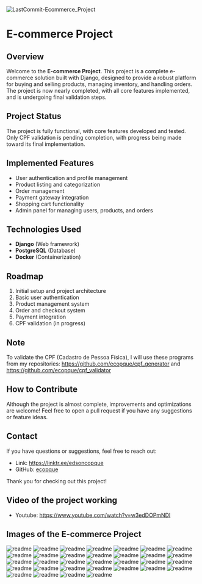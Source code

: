 ![LastCommit-Ecommerce_Project](https://img.shields.io/github/last-commit/ecopque/ecommerce_project?logo=&logoColor=white&label=/ecommerce_project&color=9bf12&&style=flat)&nbsp;
# E-commerce Project

## Overview

Welcome to the **E-commerce Project**. This project is a complete e-commerce solution built with Django, designed to provide a robust platform for buying and selling products, managing inventory, and handling orders. The project is now nearly completed, with all core features implemented, and is undergoing final validation steps.

## Project Status

The project is fully functional, with core features developed and tested. Only CPF validation is pending completion, with progress being made toward its final implementation.

## Implemented Features

- User authentication and profile management
- Product listing and categorization
- Order management
- Payment gateway integration
- Shopping cart functionality
- Admin panel for managing users, products, and orders

## Technologies Used

- **Django** (Web framework)
- **PostgreSQL** (Database)
- **Docker** (Containerization)

## Roadmap

1. Initial setup and project architecture
2. Basic user authentication
3. Product management system
4. Order and checkout system
5. Payment integration
6. CPF validation (in progress)

## Note
To validate the CPF (Cadastro de Pessoa Física), I will use these programs from my repositories: https://github.com/ecopque/cpf_generator and https://github.com/ecopque/cpf_validator

## How to Contribute

Although the project is almost complete, improvements and optimizations are welcome! Feel free to open a pull request if you have any suggestions or feature ideas.

## Contact

If you have questions or suggestions, feel free to reach out:

- Link: https://linktr.ee/edsoncopque
- GitHub: [ecopque](https://github.com/ecopque)

Thank you for checking out this project!

## Video of the project working
- Youtube: https://www.youtube.com/watch?v=w3edDOPmNDI

## Images of the E-commerce Project
![readme](https://github.com/ecopque/ecommerce_project/blob/main/prints_project/Screenshot%20from%202024-11-01%2015-32-18.png)
![readme](https://github.com/ecopque/ecommerce_project/blob/main/prints_project/Screenshot%20from%202024-10-23%2010-41-05.png)
![readme](https://github.com/ecopque/ecommerce_project/blob/main/prints_project/Screenshot%20from%202024-10-02%2017-54-21.png)
![readme](https://github.com/ecopque/ecommerce_project/blob/main/prints_project/Screenshot%20from%202024-10-02%2017-53-25.png)
![readme](https://github.com/ecopque/ecommerce_project/blob/main/prints_project/Screenshot%20from%202024-10-31%2016-05-09.png)
![readme](https://github.com/ecopque/ecommerce_project/blob/main/prints_project/Screenshot%20from%202024-10-30%2015-02-09.png)
![readme](https://github.com/ecopque/ecommerce_project/blob/main/prints_project/Screenshot%20from%202024-10-26%2014-56-44.png)
![readme](https://github.com/ecopque/ecommerce_project/blob/main/prints_project/Screenshot%20from%202024-10-26%2014-56-31.png)
![readme](https://github.com/ecopque/ecommerce_project/blob/main/prints_project/Screenshot%20from%202024-10-24%2017-35-03.png)
![readme](https://github.com/ecopque/ecommerce_project/blob/main/prints_project/Screenshot%20from%202024-10-24%2017-34-34.png)
![readme](https://github.com/ecopque/ecommerce_project/blob/main/prints_project/Screenshot%20from%202024-10-24%2016-14-59.png)
![readme](https://github.com/ecopque/ecommerce_project/blob/main/prints_project/Screenshot%20from%202024-10-24%2010-16-05.png)
![readme](https://github.com/ecopque/ecommerce_project/blob/main/prints_project/Screenshot%20from%202024-10-23%2020-32-44.png)
![readme](https://github.com/ecopque/ecommerce_project/blob/main/prints_project/Screenshot%20from%202024-10-23%2020-32-23.png)
![readme](https://github.com/ecopque/ecommerce_project/blob/main/prints_project/Screenshot%20from%202024-10-23%2020-19-36.png)
![readme](https://github.com/ecopque/ecommerce_project/blob/main/prints_project/Screenshot%20from%202024-10-22%2021-21-45.png)
![readme](https://github.com/ecopque/ecommerce_project/blob/main/prints_project/Screenshot%20from%202024-10-22%2020-40-03.png)
![readme](https://github.com/ecopque/ecommerce_project/blob/main/prints_project/Screenshot%20from%202024-10-22%2020-31-02.png)
![readme](https://github.com/ecopque/ecommerce_project/blob/main/prints_project/Screenshot%20from%202024-10-22%2020-30-54.png)
![readme](https://github.com/ecopque/ecommerce_project/blob/main/prints_project/Screenshot%20from%202024-10-22%2017-12-21.png)
![readme](https://github.com/ecopque/ecommerce_project/blob/main/prints_project/Screenshot%20from%202024-10-21%2010-59-57.png)
![readme](https://github.com/ecopque/ecommerce_project/blob/main/prints_project/Screenshot%20from%202024-10-21%2010-53-07.png)
![readme](https://github.com/ecopque/ecommerce_project/blob/main/prints_project/Screenshot%20from%202024-10-21%2010-00-10.png)
![readme](https://github.com/ecopque/ecommerce_project/blob/main/prints_project/Screenshot%20from%202024-10-20%2017-33-34.png)
![readme](https://github.com/ecopque/ecommerce_project/blob/main/prints_project/Screenshot%20from%202024-10-19%2015-54-07.png)
![readme](https://github.com/ecopque/ecommerce_project/blob/main/prints_project/Screenshot%20from%202024-10-19%2015-53-13.png)
![readme](https://github.com/ecopque/ecommerce_project/blob/main/prints_project/Screenshot%20from%202024-10-15%2017-18-18.png)
![readme](https://github.com/ecopque/ecommerce_project/blob/main/prints_project/Screenshot%20from%202024-10-14%2016-31-26.png)
![readme](https://github.com/ecopque/ecommerce_project/blob/main/prints_project/Screenshot%20from%202024-10-05%2018-27-19.png)
![readme](https://github.com/ecopque/ecommerce_project/blob/main/prints_project/Screenshot%20from%202024-10-05%2016-47-02.png)
![readme](https://github.com/ecopque/ecommerce_project/blob/main/prints_project/Screenshot%20from%202024-10-03%2017-20-32.png)
![readme](https://github.com/ecopque/ecommerce_project/blob/main/prints_project/Screenshot%20from%202024-10-02%2021-18-01.png)